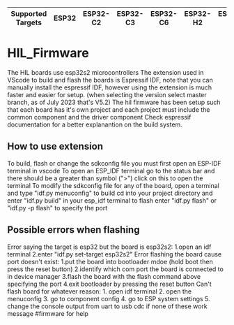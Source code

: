 | Supported Targets | ESP32 | ESP32-C2 | ESP32-C3 | ESP32-C6 | ESP32-H2 | ESP32-S2 | ESP32-S3 |
| ----------------- | ----- | -------- | -------- | -------- | -------- | -------- | -------- |

# HIL_Firmware

The HIL boards use esp32s2 microcontrollers
The extension used in VScode to build and flash the boards is Espressif IDF, note that you can manually install the espressif IDF, however using the extension
is much faster and easier for setup. (when selecting the version select master branch, as of July 2023 that's V5.2)
The hil firmware has been setup such that each board has it's own project and each project must include the common component and the driver component
Check espressif documentation for a better explanantion on the build system.


## How to use extension
To build, flash or change the sdkconfig file you must first open an ESP-IDF terminal in vscode
To open an ESP_IDF terminal go to the status bar and there should be a greater than symbol (">") click on this to open the terminal 
To modify the sdkconfig file for any of the board, open a terminal and type "idf.py menuconfig"
to build cd into your project directory and enter "idf.py build" in your esp_idf terminal
to flash enter "idf.py flash" or "idf.py -p <PORT> flash" to specify the port


## Possible errors when flashing
Error saying the target is esp32 but the board is esp32s2:
    1.open an idf terminal
    2.enter "idf.py set-target esp32s2"
Error flashing the board cause port doesn't exist:
    1.put the board into bootloader mdoe (hold boot then press the reset button)
    2.identify which com port the board is connected to in device manager
    3.flash the board with the flash command above specifying the port
    4.exit bootloader by pressing the reset button
Can't flash board for whatever reason:
    1. open idf terminal
    2. open the menuconfig
    3. go to component config
    4. go to ESP system settings
    5. change the console output from uart to usb cdc
if none of these work message #firmware for help

